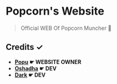 # Popcorn's Website 

> Official WEB Of Popcorn Muncher 🌝

## Credits ✓

* <b> [Popu](https://github.com/Popcorn-Muncher) ☛ WEBSITE OWNER</b>
* <b> [Oshadha](https://github.com/OshadhaVimukthiM) ☛ DEV </b>
* <b> [Dark](https://github.com/ImDarkLK) ☛ DEV </b>
